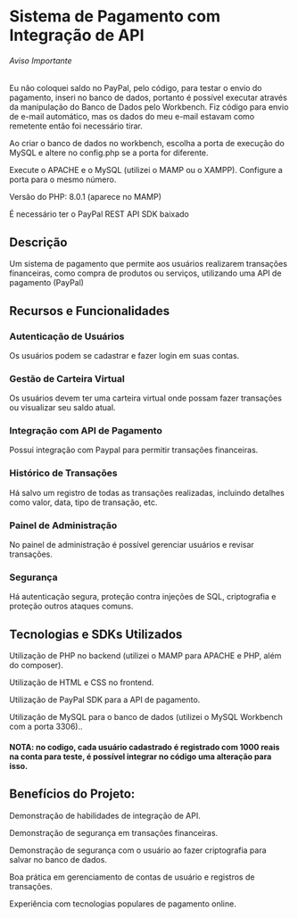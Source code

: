 # Sistema de Pagamento com Integração de API

###### Aviso Importante
Eu não coloquei saldo no PayPal, pelo código, para testar o envio do pagamento, inseri no banco de dados, portanto é possível executar através da manipulação do Banco de Dados pelo Workbench. Fiz código para envio de e-mail automático, mas os dados do meu e-mail estavam como remetente então foi necessário tirar.

Ao criar o banco de dados no workbench, escolha a porta de execução do MySQL e altere no config.php se a porta for diferente.

Execute o APACHE e o MySQL (utilizei o MAMP ou o XAMPP). Configure a porta para o mesmo número.

Versão do PHP: 8.0.1 (aparece no MAMP)

É necessário ter o PayPal REST API SDK baixado

## Descrição
Um sistema de pagamento que permite aos usuários realizarem transações financeiras, como compra de produtos ou serviços, utilizando uma API de pagamento (PayPal)

## Recursos e Funcionalidades

### Autenticação de Usuários
Os usuários podem se cadastrar e fazer login em suas contas.

### Gestão de Carteira Virtual
Os usuários devem ter uma carteira virtual onde possam fazer transações ou visualizar seu saldo atual.

### Integração com API de Pagamento
Possui integração com Paypal para permitir transações financeiras.


### Histórico de Transações
Há salvo um registro de todas as transações realizadas, incluindo detalhes como valor, data, tipo de transação, etc.

### Painel de Administração
No painel de administração é possível gerenciar usuários e revisar transações.

### Segurança
Há autenticação segura, proteção contra injeções de SQL, criptografia e proteção outros ataques comuns.

## Tecnologias e SDKs Utilizados
Utilização de PHP no backend (utilizei o MAMP para APACHE e PHP, além do composer).

Utilização de HTML e CSS no frontend.

Utilização de PayPal SDK para a API de pagamento.

Utilização de MySQL para o banco de dados (utilizei o MySQL Workbench com a porta 3306)..

#### NOTA: no codigo, cada usuário cadastrado é registrado com 1000 reais na conta para teste, é possível integrar no código uma alteração para isso.

## Benefícios do Projeto:
Demonstração de habilidades de integração de API.

Demonstração de segurança em transações financeiras.

Demonstração de segurança com o usuário ao fazer criptografia para salvar no banco de dados.

Boa prática em gerenciamento de contas de usuário e registros de transações.

Experiência com tecnologias populares de pagamento online.